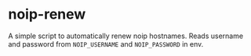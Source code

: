 # noip-renew

A simple script to automatically renew noip hostnames. Reads username and password from `NOIP_USERNAME` and `NOIP_PASSWORD` in env.

